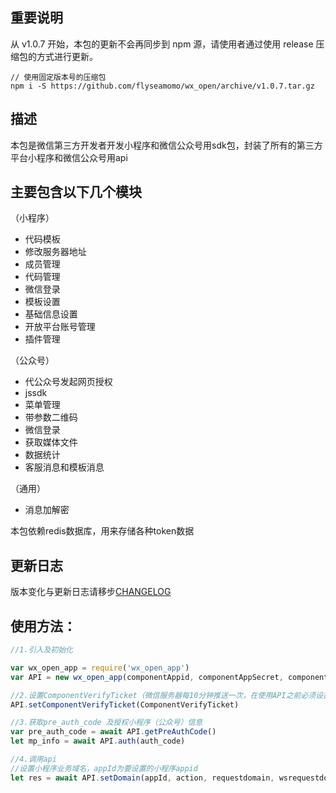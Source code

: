 ## 重要说明

从 v1.0.7 开始，本包的更新不会再同步到 npm 源，请使用者通过使用 release 压缩包的方式进行更新。

```shell
// 使用固定版本号的压缩包
npm i -S https://github.com/flyseamomo/wx_open/archive/v1.0.7.tar.gz
```


## 描述

本包是微信第三方开发者开发小程序和微信公众号用sdk包，封装了所有的第三方平台小程序和微信公众号用api

## 主要包含以下几个模块
（小程序）
- 代码模板
- 修改服务器地址
- 成员管理
- 代码管理
- 微信登录
- 模板设置
- 基础信息设置
- 开放平台账号管理
- 插件管理

（公众号）
- 代公众号发起网页授权
- jssdk
- 菜单管理
- 带参数二维码
- 微信登录
- 获取媒体文件
- 数据统计
- 客服消息和模板消息

（通用）
- 消息加解密

本包依赖redis数据库，用来存储各种token数据


## 更新日志

版本变化与更新日志请移步[CHANGELOG](./CHANGELOG)

## 使用方法：
```js
//1.引入及初始化

var wx_open_app = require('wx_open_app')
var API = new wx_open_app(componentAppid, componentAppSecret, componentKey, componentToken, redisConfig)

//2.设置ComponentVerifyTicket（微信服务器每10分钟推送一次，在使用API之前必须设置）
API.setComponentVerifyTicket(ComponentVerifyTicket)

//3.获取pre_auth_code 及授权小程序（公众号）信息
var pre_auth_code = await API.getPreAuthCode()
let mp_info = await API.auth(auth_code)

//4.调用api
//设置小程序业务域名，appId为要设置的小程序appid
let res = await API.setDomain(appId, action, requestdomain, wsrequestdomain, uploaddomain, downloaddomain)
```
